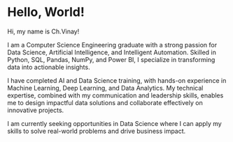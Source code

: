 # Hello, World!

Hi, my name is Ch.Vinay!

I am a Computer Science Engineering graduate with a strong passion for Data Science, Artificial Intelligence, and Intelligent Automation. Skilled in Python, SQL, Pandas, NumPy, and Power BI, I specialize in transforming data into actionable insights.

I have completed AI and Data Science training, with hands-on experience in Machine Learning, Deep Learning, and Data Analytics. My technical expertise, combined with my communication and leadership skills, enables me to design impactful data solutions and collaborate effectively on innovative projects.

I am currently seeking opportunities in Data Science where I can apply my skills to solve real-world problems and drive business impact.
